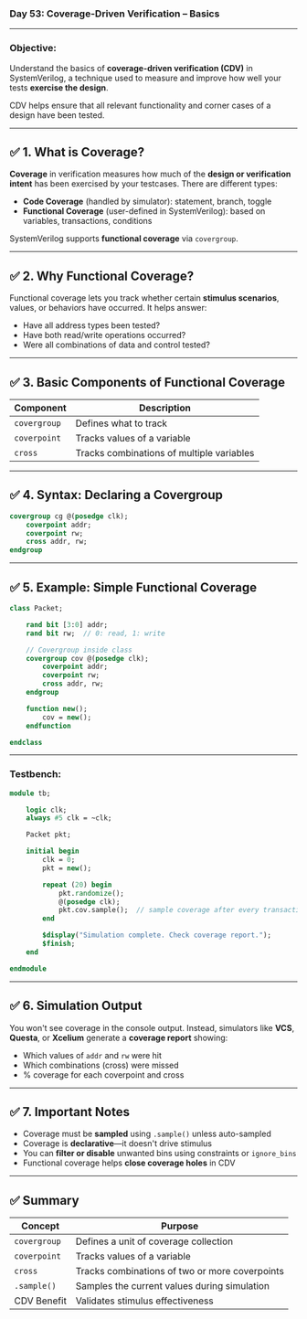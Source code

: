 ### **Day 53: Coverage-Driven Verification – Basics**

---

### **Objective:**

Understand the basics of **coverage-driven verification (CDV)** in SystemVerilog, a technique used to measure and improve how well your tests **exercise the design**.

CDV helps ensure that all relevant functionality and corner cases of a design have been tested.

---

## ✅ 1. What is Coverage?

**Coverage** in verification measures how much of the **design or verification intent** has been exercised by your testcases. There are different types:

* **Code Coverage** (handled by simulator): statement, branch, toggle
* **Functional Coverage** (user-defined in SystemVerilog): based on variables, transactions, conditions

SystemVerilog supports **functional coverage** via `covergroup`.

---

## ✅ 2. Why Functional Coverage?

Functional coverage lets you track whether certain **stimulus scenarios**, values, or behaviors have occurred. It helps answer:

* Have all address types been tested?
* Have both read/write operations occurred?
* Were all combinations of data and control tested?

---

## ✅ 3. Basic Components of Functional Coverage

| Component    | Description                               |
| ------------ | ----------------------------------------- |
| `covergroup` | Defines what to track                     |
| `coverpoint` | Tracks values of a variable               |
| `cross`      | Tracks combinations of multiple variables |

---

## ✅ 4. Syntax: Declaring a Covergroup

```systemverilog
covergroup cg @(posedge clk);
    coverpoint addr;
    coverpoint rw;
    cross addr, rw;
endgroup
```

---

## ✅ 5. Example: Simple Functional Coverage

```systemverilog
class Packet;

    rand bit [3:0] addr;
    rand bit rw;  // 0: read, 1: write

    // Covergroup inside class
    covergroup cov @(posedge clk);
        coverpoint addr;
        coverpoint rw;
        cross addr, rw;
    endgroup

    function new();
        cov = new();
    endfunction

endclass
```

---

### **Testbench:**

```systemverilog
module tb;

    logic clk;
    always #5 clk = ~clk;

    Packet pkt;

    initial begin
        clk = 0;
        pkt = new();

        repeat (20) begin
            pkt.randomize();
            @(posedge clk);
            pkt.cov.sample();  // sample coverage after every transaction
        end

        $display("Simulation complete. Check coverage report.");
        $finish;
    end

endmodule
```

---

## ✅ 6. Simulation Output

You won't see coverage in the console output. Instead, simulators like **VCS**, **Questa**, or **Xcelium** generate a **coverage report** showing:

* Which values of `addr` and `rw` were hit
* Which combinations (cross) were missed
* % coverage for each coverpoint and cross

---

## ✅ 7. Important Notes

* Coverage must be **sampled** using `.sample()` unless auto-sampled
* Coverage is **declarative**—it doesn't drive stimulus
* You can **filter or disable** unwanted bins using constraints or `ignore_bins`
* Functional coverage helps **close coverage holes** in CDV

---

## ✅ Summary

| Concept      | Purpose                                        |
| ------------ | ---------------------------------------------- |
| `covergroup` | Defines a unit of coverage collection          |
| `coverpoint` | Tracks values of a variable                    |
| `cross`      | Tracks combinations of two or more coverpoints |
| `.sample()`  | Samples the current values during simulation   |
| CDV Benefit  | Validates stimulus effectiveness               |

